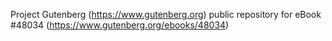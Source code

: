 Project Gutenberg (https://www.gutenberg.org) public repository for eBook #48034 (https://www.gutenberg.org/ebooks/48034)
